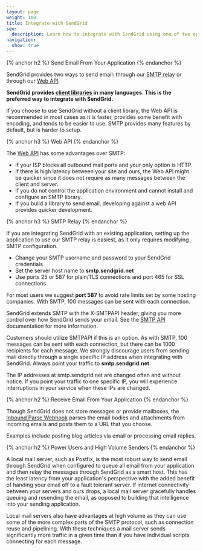 ```yaml
---
layout: page
weight: 100
title: Integrate with SendGrid
seo:
  description: Learn how to integrate with SendGrid using one of two options, as an SMTP host by SMTP relay or through our semi-RESTful Web API.
navigation:
  show: true
---
```


{% anchor h2 %}
Send Email From Your Application {% endanchor %}

<p>SendGrid provides two ways to send email: through our <a href="{{root_url}}/API_Reference/SMTP_API/index.html">SMTP relay</a> or
through our <a href="{{root_url}}/API_Reference/Web_API_v3/index.html">Web API</a>.</p>

<call-out>
<p><strong>SendGrid provides <a href="{{root_url}}/Integrate/libraries.html">client libraries</a> in many languages. This is the preferred way to integrate with SendGrid.</strong></p>

<p>If you choose to use SendGrid without a client library, the Web API is recommended in most cases as it is faster,  provides some benefit with encoding, and tends to be easier to use. SMTP provides many features by default, but is harder to setup.</p>
</call-out>

{% anchor h3 %}
Web API
{% endanchor %}

<p>The <a href="{{root_url}}/API_Reference/Web_API_v3/index.html">Web API</a> has some advantages over SMTP:</p>

<ul>
  <li>If your ISP blocks all outbound mail ports and your
  only option is HTTP.</li>

  <li>If there is high latency between your site and ours, the Web API
  might be quicker since it does not require as many messages between the client
  and server.</li>

  <li>If you do not control the application environment and cannot install and configure an SMTP library.</li>

  <li>If you build a library to send email, developing
  against a web API provides quicker development.</li>
</ul>

{% anchor h3 %}
SMTP Relay
{% endanchor %}

<p>If you are integrating SendGrid with an existing application, setting up the application to use our SMTP relay is easiest, as it only requires modifying SMTP configuration.

<ul>
  <li>Change your SMTP username and password to your SendGrid credentials</li>
  <li>Set the server host name to <strong>smtp.sendgrid.net</strong></li>
  <li>Use ports 25 or 587 for plain/TLS connections and port 465 for SSL
  connections</li>
</ul>

<call-out>
For most users we suggest <strong>port 587</strong> to avoid rate limits set by some
hosting companies.
</call-out>

<call-out>
With SMTP, 100 messages can be sent with each connection.
</call-out>

<p>SendGrid extends SMTP with the X-SMTPAPI header, giving you more
control over how SendGrid sends your email. See the <a href="{{root_url}}/API_Reference/SMTP_API/index.html">SMTP API</a> documentation for
more information.</p>

<call-out>
Customers should utilize SMTPAPI if this is an option. As with SMTP, 100 messages can be sent with each connection, but there can be 1000 recipients for each message.
</call-out>

<call-out type="warning">
We strongly discourage users from sending mail directly through a single specific IP address when integrating with SendGrid. Always point your traffic to <strong>smtp.sendgrid.net</strong>.

The IP addresses at smtp.sendgrid.net are changed often and without notice. If you point your traffic to one specific IP, you will experience interruptions in your service when these IPs are changed.
</call-out>

{% anchor h2 %}
Receive Email From Your Application
{% endanchor %}
<p>Though SendGrid does not store messages or provide mailboxes,
the <a href="{{root_url}}/Classroom/Basics/Inbound_Parse_Webhook/setting_up_the_inbound_parse_webhook.html">Inbound Parse
  Webhook</a> parses the email bodies and attachments from incoming emails
and posts them to a URL that you choose.</p>

<p>Examples include posting blog articles via email or processing email
replies.</p>

{% anchor h2 %}
Power Users and High Volume Senders
{% endanchor %}

<p>A local mail server, such as Postfix, is the most robust way to send
email through SendGrid when configured to queue all email from your application and then
relay the messages through SendGrid as a smart host. This has the least
latency from your application's perspective with the added benefit of
handing your email off to a fault tolerant server. If internet
connectivity between your servers and ours drops, a local mail
server gracefully handles queuing and resending the email, as opposed
to building that intelligence into your sending application.</p>

<p>Local mail servers also have advantages at high volume as they can use some of the
more complex parts of the SMTP protocol, such as connection reuse and
pipelining. With these techniques a mail server sends significantly more
traffic in a given time than if you have individual scripts connecting for each message.</p>
